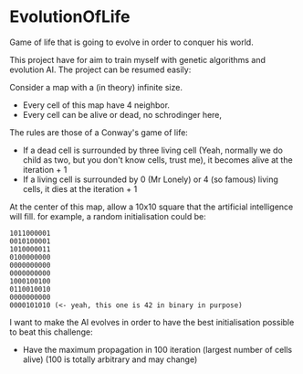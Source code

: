 # EvolutionOfLife
Game of life that is going to evolve in order to conquer his world.

This project have for aim to train myself with genetic algorithms and evolution AI.
The project can be resumed easily:

Consider a map with a (in theory) infinite size.
- Every cell of this map have 4 neighbor.
- Every cell can be alive or dead, no schrodinger here,

The rules are those of a Conway's game of life:
- If a dead cell is surrounded by three living cell (Yeah, normally we do child as two, but you don't know cells, trust me), it becomes alive at the iteration + 1
- If a living cell is surrounded by 0 (Mr Lonely) or 4 (so famous) living cells, it dies at the iteration + 1

At the center of this map, allow a 10x10 square that the artificial intelligence will fill. for example, a random initialisation could be:
```
1011000001
0010100001
1010000011
0100000000
0000000000
0000000000
1000100100
0110010010
0000000000
0000101010 (<- yeah, this one is 42 in binary in purpose)
```

I want to make the AI evolves in order to have the best initialisation possible to beat this challenge:
- Have the maximum propagation in 100 iteration (largest number of cells alive) (100 is totally arbitrary and may change)
